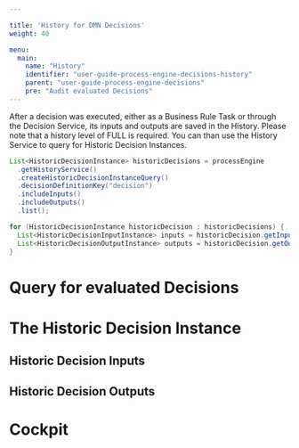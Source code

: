 ```yaml
---

title: 'History for DMN Decisions'
weight: 40

menu:
  main:
    name: "History"
    identifier: "user-guide-process-engine-decisions-history"
    parent: "user-guide-process-engine-decisions"
    pre: "Audit evaluated Decisions"
---
```



After a decision was executed, either as a Business Rule Task or through the Decision Service, its inputs and outputs
are saved in the History. Please note that a history level of FULL is required. You can than use the History Service
to query for Historic Decision Instances.

```java
List<HistoricDecisionInstance> historicDecisions = processEngine
  .getHistoryService()
  .createHistoricDecisionInstanceQuery()
  .decisionDefinitionKey("decision")
  .includeInputs()
  .includeOutputs()
  .list();

for (HistoricDecisionInstance historicDecision : historicDecisions) {
  List<HistoricDecisionInputInstance> inputs = historicDecision.getInputs();
  List<HistoricDecisionOutputInstance> outputs = historicDecision.getOutputs();
}
```


# Query for evaluated Decisions

# The Historic Decision Instance

## Historic Decision Inputs

## Historic Decision Outputs

# Cockpit
